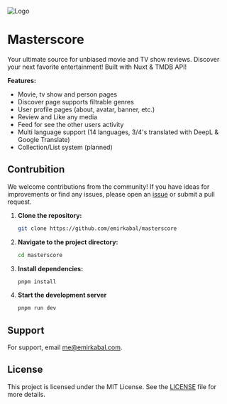 ![Logo](https://i.imgur.com/rvpg6dA.png)

# Masterscore

Your ultimate source for unbiased movie and TV show reviews. Discover your next favorite entertainment! Built with Nuxt & TMDB API!

**Features:**

- Movie, tv show and person pages
- Discover page supports filtrable genres
- User profile pages (about, avatar, banner, etc.)
- Review and Like any media
- Feed for see the other users activity
- Multi language support (14 languages, 3/4's translated with DeepL & Google Translate)
- Collection/List system (planned)

## Contrubition

We welcome contributions from the community! If you have ideas for improvements or find any issues, please open an [issue](https://github.com/emirkabal/masterscore/issues) or submit a pull request.

1. **Clone the repository:**

   ```bash
   git clone https://github.com/emirkabal/masterscore
   ```

2. **Navigate to the project directory:**

   ```bash
   cd masterscore
   ```

3. **Install dependencies:**

   ```bash
   pnpm install
   ```

4. **Start the development server**

   ```bash
   pnpm run dev
   ```

## Support

For support, email me@emirkabal.com.

## License

This project is licensed under the MIT License. See the [LICENSE](LICENSE) file for more details.
